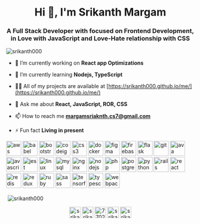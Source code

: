 <h1 align="center">Hi 👋, I'm Srikanth Margam</h1>
<h3 align="center">A Full Stack Developer with focused on Frontend Development, in Love with JavaScript and Love-Hate relationship with CSS</h3>

<p align="left"> <img src="https://komarev.com/ghpvc/?username=srikanth000" alt="srikanth000" /> </p>

- 🔭 I’m currently working on **React app Optimizations**

- 🌱 I’m currently learning **Nodejs, TypeScript**

- 👨‍💻 All of my projects are available at [https://srikanth000.github.io/me/](https://srikanth000.github.io/me/)

- 💬 Ask me about **React, JavaScript, ROR, CSS**

- 📫 How to reach me **margamsriaknth.cs7@gmail.com**

- ⚡ Fun fact **Living in present**

<p align="left"><img src="https://devicons.github.io/devicon/devicon.git/icons/amazonwebservices/amazonwebservices-original-wordmark.svg" alt="aws" width="40" height="40"/> <img src="https://www.vectorlogo.zone/logos/babeljs/babeljs-icon.svg" alt="babel" width="40" height="40"/> <img src="https://devicons.github.io/devicon/devicon.git/icons/bootstrap/bootstrap-plain.svg" alt="bootstrap" width="40" height="40"/> <img src="https://cdn.worldvectorlogo.com/logos/codeigniter.svg" alt="codeigniter" width="40" height="40"/> <img src="https://devicons.github.io/devicon/devicon.git/icons/css3/css3-original-wordmark.svg" alt="css3" width="40" height="40"/> <img src="https://devicons.github.io/devicon/devicon.git/icons/docker/docker-original-wordmark.svg" alt="docker" width="40" height="40"/> <img src="https://www.vectorlogo.zone/logos/figma/figma-icon.svg" alt="figma" width="40" height="40"/> <img src="https://www.vectorlogo.zone/logos/firebase/firebase-icon.svg" alt="firebase" width="40" height="40"/> <img src="https://www.vectorlogo.zone/logos/pocoo_flask/pocoo_flask-icon.svg" alt="flask" width="40" height="40"/> <img src="https://www.vectorlogo.zone/logos/git-scm/git-scm-icon.svg" alt="git" width="40" height="40"/> <img src="https://devicons.github.io/devicon/devicon.git/icons/java/java-original-wordmark.svg" alt="java" width="40" height="40"/> <img src="https://devicons.github.io/devicon/devicon.git/icons/javascript/javascript-original.svg" alt="javascript" width="40" height="40"/> <img src="https://i.ibb.co/Yj6p14L/jest.png" alt="jest" width="40" height="40"/> <img src="https://devicons.github.io/devicon/devicon.git/icons/linux/linux-original.svg" alt="linux" width="40" height="40"/> <img src="https://devicons.github.io/devicon/devicon.git/icons/mysql/mysql-original-wordmark.svg" alt="mysql" width="40" height="40"/> <img src="https://devicons.github.io/devicon/devicon.git/icons/nginx/nginx-original.svg" alt="nginx" width="40" height="40"/> <img src="https://devicons.github.io/devicon/devicon.git/icons/nodejs/nodejs-original-wordmark.svg" alt="nodejs" width="40" height="40"/> <img src="https://devicons.github.io/devicon/devicon.git/icons/php/php-original.svg" alt="php" width="40" height="40"/> <img src="https://devicons.github.io/devicon/devicon.git/icons/postgresql/postgresql-original-wordmark.svg" alt="postgresql" width="40" height="40"/> <img src="https://devicons.github.io/devicon/devicon.git/icons/python/python-original.svg" alt="python" width="40" height="40"/> <img src="https://devicons.github.io/devicon/devicon.git/icons/rails/rails-original-wordmark.svg" alt="rails" width="40" height="40"/> <img src="https://devicons.github.io/devicon/devicon.git/icons/react/react-original-wordmark.svg" alt="react" width="40" height="40"/> <img src="https://devicons.github.io/devicon/devicon.git/icons/redis/redis-original-wordmark.svg" alt="redis" width="40" height="40"/> <img src="https://devicons.github.io/devicon/devicon.git/icons/redux/redux-original.svg" alt="redux" width="40" height="40"/> <img src="https://devicons.github.io/devicon/devicon.git/icons/ruby/ruby-original-wordmark.svg" alt="ruby" width="40" height="40"/> <img src="https://devicons.github.io/devicon/devicon.git/icons/sass/sass-original.svg" alt="sass" width="40" height="40"/> <img src="https://www.vectorlogo.zone/logos/tensorflow/tensorflow-icon.svg" alt="tensorflow" width="40" height="40"/> <img src="https://devicons.github.io/devicon/devicon.git/icons/typescript/typescript-original.svg" alt="typescript" width="40" height="40"/> <img src="https://devicons.github.io/devicon/devicon.git/icons/webpack/webpack-original.svg" alt="webpack" width="40" height="40"/></p><p>&nbsp;<img align="center" src="https://github-readme-stats.vercel.app/api?username=srikanth000&show_icons=true" alt="srikanth000" /></p>

<p align="center">
<a href="https://twitter.com/srikanth000" target="blank"><img align="center" src="https://cdn.jsdelivr.net/npm/simple-icons@3.0.1/icons/twitter.svg" alt="srikanth000" height="30" width="30" /></a>
<a href="https://linkedin.com/in/srikanthmargam-cs7" target="blank"><img align="center" src="https://cdn.jsdelivr.net/npm/simple-icons@3.0.1/icons/linkedin.svg" alt="srikanthmargam-cs7" height="30" width="30" /></a>
<a href="https://stackoverflow.com/users/7702448" target="blank"><img align="center" src="https://cdn.jsdelivr.net/npm/simple-icons@3.0.1/icons/stackoverflow.svg" alt="7702448" height="30" width="30" /></a>
<a href="https://fb.com/srikanth.margam.37" target="blank"><img align="center" src="https://cdn.jsdelivr.net/npm/simple-icons@3.0.1/icons/facebook.svg" alt="srikanth.margam.37" height="30" width="30" /></a>
<a href="https://instagram.com/srikanthmargam_its" target="blank"><img align="center" src="https://cdn.jsdelivr.net/npm/simple-icons@3.0.1/icons/instagram.svg" alt="srikanthmargam_its" height="30" width="30" /></a>
</p>